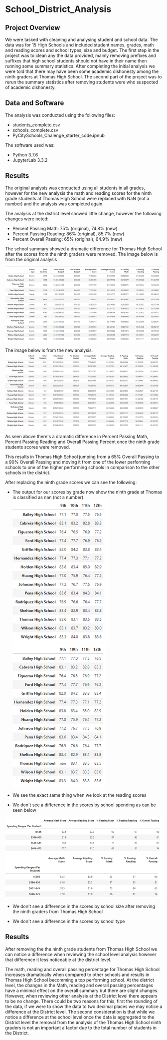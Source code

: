 # School_District_Analysis

## Project Overview
We were tasked with cleaning and analysing student and school data. The data was for 15 High Schools and included student names, grades, math and reading scores and school types, size and budget. The first step in the project was to clean any the data provided, mainly removing prefixes and suffixes that high school students should not have in their name then running some summary statistics. After completing the initial analysis we were told that there may have been some academic dishonesty among the ninth graders at Thomas High School. The second part of the project was to rerun the summary statistics after removing students were who suspected of academic dishonesty.


## Data and Software
The analysis was conducted using the following files:
 - students_complete.csv
 - schools_complete.csv
 - PyCitySchools_Chalenge_starter_code.ipnub

The software used was:
 - Python 3.7.6
 - JupyterLab 3.3.2
 
## Results
The original analysis was conducted using all students in all grades, however for the new analysis the math and reading scores for the ninth grade students at Thomas High School were replaced with NaN (not a number) and the analysis was completed again.

The analysis at the district level showed little change, however the following changes were noted:
 - Percent Passing Math: 75% (original), 74.8% (new)
 - Percent Passing Reading: 86% (original), 85.7% (new)
 - Percent Overall Passing: 65% (original), 64.9% (new)

The school summary showed a dramatic difference for Thomas High School after the scores from the ninth graders were removed. The image below is from the original analysis

![orig_school_summary](https://github.com/kkoehn8/School_District_Analysis/blob/main/Images/orig_SchoolSummary.PNG)

The image below is from the new analysis. 
![new_school_summary](https://github.com/kkoehn8/School_District_Analysis/blob/main/Images/new_SchoolSummary.PNG)

As seen above there's a dramatic difference in Percent Passing Math, Percent Passing Reading and Overall Passing Percent once the ninth grade students scores were removed.

This results in Thomas High School jumping from a 65% Overall Passing to a 90% Overall Passing and moving it from one of the lower performing schools to one of the higher performing schools in comparison to the other schools in the district.

After replacing the ninth grade scores we can see the following:

 - The output for our scores by grade now show the ninth grade at Thomas is classified as nan (not a number).  
![orig_math](https://github.com/kkoehn8/School_District_Analysis/blob/main/Images/Orig_MathByGrade.PNG)
![new_math](https://github.com/kkoehn8/School_District_Analysis/blob/main/Images/New_MathByGrade.PNG)

 - We see the exact same thing when we look at the reading scores 

 - We don't see a difference in the scores by school spending as can be seen below
 
![orig_score_spending](https://github.com/kkoehn8/School_District_Analysis/blob/main/Images/Orig_ScoreBySpending.PNG)
![new_score_spending](https://github.com/kkoehn8/School_District_Analysis/blob/main/Images/New_ScoreBySpending.PNG)
 
 - We don't see a difference in the scores by school size after removing the ninth graders from Thomas High School

 - We don't see a difference in the scores by school type
 
## Results
After removing the the ninth grade students from Thomas High School we can notice a difference when reviewing the school level analysis however that difference it less noticeable at the district level. 

The math, reading and overall passing percentage for Thomas High School increases dramatically when compared to other schools and results in Thomas High School becomming a top performing school. At the district level, the changes in the Math, reading and overall passing percentages have a minimal effect on the overall summary but there are slight changes. However, when reviewing other analysis at the District level there appears to be no change. There could be two reasons for this, first the rounding of the data, if we were to show the data to two decimal places we may notice a difference at the District level. The second consideration is that while we notice a difference at the school level once the data is aggregated to the District level the removal from the analysis of the Thomas High School ninth graders is not an important a factor due to the total number of students in the District. 










